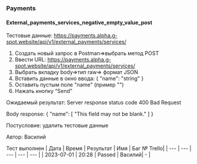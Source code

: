 ### Payments
#### External_payments_services_negative_empty_value_post

Тестовые данные: https://payments.alpha.g-spot.website/api/v1/external_payments/services/


1. Создать новый запрос в Postman=>выбрать метод POST 
2. Ввести URL: https://payments.alpha.g-spot.website/api/v1/external_payments/services/
3. Выбрать вкладку body=>тип raw=> формат JSON
4. Вставить данные в окно ввода:
{
  "name": "string"
}
5. Оставить пустым поле "name" (пример "")
6. Нажать кнопку “Send”


Ожидаемый результат: Server response status code 400 Bad Request 

Body response:
{
    "name": [
        "This field may not be blank."
    ]
}

Постусловие: удалить тестовые данные

Автор: Василий

Тест выполнен
|     Дата   | Время | Результат |   Имя  | Баг № Trello|
|     ---    |  ---  |    ---    |   ---  |      ---    |
| 2023-07-01 | 20:28 |   Passed  | Василий|       -     | 